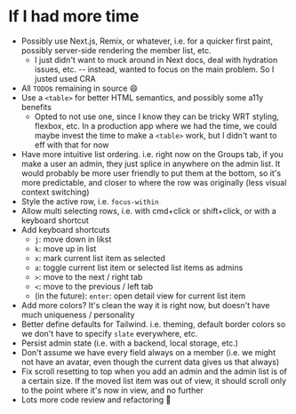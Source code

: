 # If I had more time

- Possibly use Next.js, Remix, or whatever, i.e. for a quicker first paint, possibly server-side rendering the member list, etc.
  - I just didn't want to muck around in Next docs, deal with hydration issues, etc. -- instead, wanted to focus on the main problem. So I justed used CRA
- All `TODO`s remaining in source 😄
- Use a `<table>` for better HTML semantics, and possibly some a11y benefits
  - Opted to not use one, since I know they can be tricky WRT styling, flexbox, etc. In a production app where we had the time, we could maybe invest the time to make a `<table>` work, but I didn't want to eff with that for now
- Have more intuitive list ordering. i.e. right now on the Groups tab, if you make a user an admin, they just splice in anywhere on the admin list. It would probably be more user friendly to put them at the bottom, so it's more predictable, and closer to where the row was originally (less visual context switching)
- Style the active row, i.e. `focus-within`
- Allow multi selecting rows, i.e. with cmd+click or shift+click, or with a keyboard shortcut
- Add keyboard shortcuts
  - `j`: move down in likst
  - `k`: move up in list
  - `x`: mark current list item as selected
  - `a`: toggle current list item or selected list items as admins
  - `>`: move to the next / right tab
  - `<`: move to the previous / left tab
  - (in the future): `enter`: open detail view for current list item
- Add more colors? It's clean the way it is right now, but doesn't have much uniqueness / personality
- Better define defaults for Tailwind. i.e. theming, default border colors so we don't have to specify `slate` everywhere, etc.
- Persist admin state (i.e. with a backend, local storage, etc.)
- Don't assume we have every field always on a member (i.e. we might not have an avatar, even though the current data gives us that always)
- Fix scroll resetting to top when you add an admin and the admin list is of a certain size. If the moved list item was out of view, it should scroll only to the point where it's now in view, and no further
- Lots more code review and refactoring 🙂
